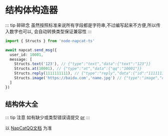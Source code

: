 # 结构体构造器

::: tip 碎碎念
虽然按照标准来说所有字段都是字符串,不过编写起来不方便,所以传入数字也可以, 会自动转换类型保证兼容性
:::

```typescript
import { Structs } from 'node-napcat-ts'

await napcat.send_msg({
  user_id: 10001,
  message: [
    Structs.text('123'), // {"type":"text","data":{"text":"123"}}
    Structs.at(10001), // {"type":"at","data":{"qq":"10001"}}
    Structs.reply(1111111111), // {"type":"reply","data":{"id":"1111111111"}}
    Structs.image('https://baidu.com','name.jpg') // {"type":"image","data":{"file":"https://baidu.com","name":"name.jpg"}}
  ]
})
```

## 结构体大全

::: tip 注意
如有缺少或类型错误请提交 [pr](https://github.com/huankong233/node-napcat-ts/compare)
:::

以 [NapCatQQ文档](https://napneko.com/develop/msg) 为准
